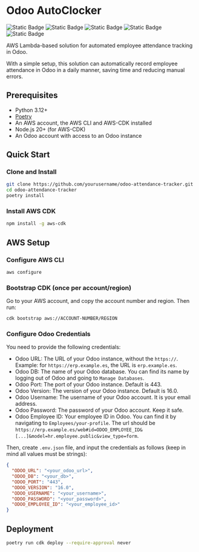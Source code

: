 # Odoo AutoClocker

![Static Badge](https://img.shields.io/badge/python-3.12-blue?logo=python&logoColor=yellow)
![Static Badge](https://img.shields.io/badge/node-^20-green?logo=nodedotjs&logoColor=green)
![Static Badge](https://img.shields.io/badge/cloud-aws-yellow?logo=amazon&logoColor=yellow)
![Static Badge](https://img.shields.io/badge/infra-aws--cdk-red?logo=amazon&logoColor=red)
![Static Badge](https://img.shields.io/badge/erp-odoo-purple?logo=odoo&logoColor=purple)

AWS Lambda-based solution for automated employee attendance tracking in Odoo.

With a simple setup, this solution can automatically record employee attendance in Odoo in a daily manner, saving time
and reducing manual errors.

## Prerequisites

- Python 3.12+
- [Poetry](https://python-poetry.org/docs/#installation)
- An AWS account, the AWS CLI and AWS-CDK installed
- Node.js 20+ (for AWS-CDK)
- An Odoo account with access to an Odoo instance

## Quick Start

### Clone and Install

```bash
git clone https://github.com/yourusername/odoo-attendance-tracker.git
cd odoo-attendance-tracker
poetry install
```

### Install AWS CDK

```bash
npm install -g aws-cdk
```

## AWS Setup

### Configure AWS CLI

```bash
aws configure
```

### Bootstrap CDK (once per account/region)

Go to your AWS account, and copy the account number and region. Then run:

```bash
cdk bootstrap aws://ACCOUNT-NUMBER/REGION
```

### Configure Odoo Credentials

You need to provide the following credentials:

- Odoo URL: The URL of your Odoo instance, without the `https://`. Example: for `https://erp.example.es`, the URL is
  `erp.example.es`.
- Odoo DB: The name of your Odoo database. You can find its name by logging out of Odoo and going to `Manage Databases`.
- Odoo Port: The port of your Odoo instance. Default is 443.
- Odoo Version: The version of your Odoo instance. Default is 16.0.
- Odoo Username: The username of your Odoo account. It is your email address.
- Odoo Password: The password of your Odoo account. Keep it safe.
- Odoo Employee ID: Your employee ID in Odoo. You can find it by navigating to `Employees/your-profile`.
  The url should be `https://erp.example.es/web#id=ODOO_EMPLOYEE_ID&[...]&model=hr.employee.public&view_type=form`.

Then, create `.env.json` file, and input the credentials as follows (keep in mind all values must be strings):

```json
{
  "ODOO_URL": "<your_odoo_url>",
  "ODOO_DB": "<your_db>",
  "ODOO_PORT": "443",
  "ODOO_VERSION": "16.0",
  "ODOO_USERNAME": "<your_username>",
  "ODOO_PASSWORD": "<your_password>",
  "ODOO_EMPLOYEE_ID": "<your_employee_id>"
}
```

## Deployment

```bash
poetry run cdk deploy --require-approval never
```
